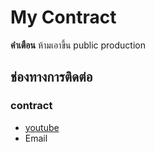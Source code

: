 # My Contract

**คำเตือน** ห้ามเอาขึ้น public production
## ช่องทางการติดต่อ

### contract
- [youtube](https://youtube.com) 
- Email